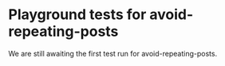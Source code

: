 # Playground tests for avoid-repeating-posts
We are still awaiting the first test run for avoid-repeating-posts.
